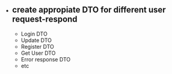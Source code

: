 - ## create appropiate DTO for different user request-respond
  - Login DTO
  - Update DTO
  - Register DTO
  - Get User DTO
  - Error response DTO
  - etc